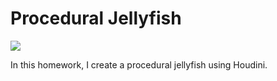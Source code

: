 # Procedural Jellyfish

![](/JellyFlipbook.gif)

In this homework, I create a procedural jellyfish using Houdini. 